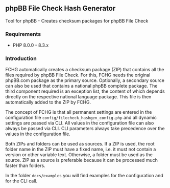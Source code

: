 ## phpBB File Check Hash Generator
Tool for phpBB - Creates checksum packages for phpBB File Check

### Requirements
* PHP 8.0.0 - 8.3.x

### Introduction

FCHG automatically creates a checksum package (ZIP) that contains all the files required by phpBB File Check. For this, FCHG needs the original phpBB.com package as the primary source. Optionally, a secondary source can also be used that contains a national phpBB complete package. The third component required is an exception list, the content of which depends directly on the respective national language package. This file is then automatically added to the ZIP by FCHG.

The concept of FCHG is that all permanent settings are entered in the configuration file `config/filecheck_hashgen_config.php` and all dynamic settings are passed via CLI. All values ​​in the configuration file can also always be passed via CLI. CLI parameters always take precedence over the values ​​in the configuration file.

Both ZIPs and folders can be used as sources. If a ZIP is used, the root folder name in the ZIP must have a fixed name, i.e. it must not contain a version or other variable text. Otherwise, a folder must be used as the source. ZIP as a source is preferable because it can be processed much faster than folders.

In the folder `docs/examples` you will find examples for the configuration and for the CLI call.
